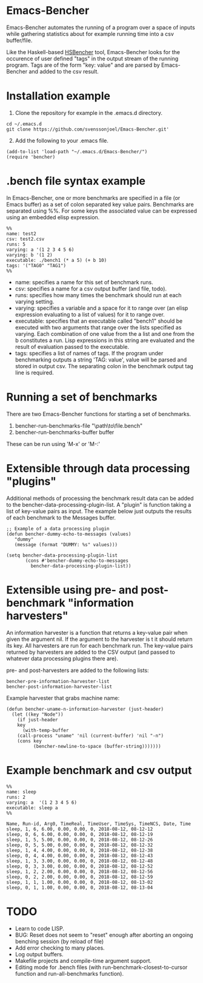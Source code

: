 # Emacs-Bencher
Emacs-Bencher automates the running of a program over a space of inputs while
gathering statistics about for example running time into a csv buffer/file. 

Like the Haskell-based [HSBencher](https://hackage.haskell.org/package/hsbencher)
tool, Emacs-Bencher looks for the occurence of user defined "tags" in the
output stream of the running program. Tags are of the form "key: value" and are
parsed by Emacs-Bencher and added to the csv result. 

# Installation example

1. Clone the repository for example in the .emacs.d directory.
```
cd ~/.emacs.d 
git clone https://github.com/svenssonjoel/Emacs-Bencher.git'
```

2. Add the following to your .emacs file.
```
(add-to-list 'load-path "~/.emacs.d/Emacs-Bencher/")
(require 'bencher)
``` 
# .bench file syntax example
In Emacs-Bencher, one or more benchmarks are specified in a file (or Emacs buffer) as a set of colon separated key value pairs.
Benchmarks are separated using %%. For some keys the associated value can be expressed using an embedded elisp expression. 

```
%%
name: test2
csv: test2.csv
runs: 5
varying: a '(1 2 3 4 5 6)
varying: b '(1 2)
executable: ./bench1 (* a 5) (+ b 10)
tags: '("TAG0" "TAG1") 
%%
```
* name: specifies a name for this set of benchmark runs.
* csv: specifies a name for a csv output buffer (and file, todo).
* runs: specifies how many times the benchmark should run at each varying setting. 
* varying: specifies a variable and a space for it to range over (an elisp expression evaluating to a list of values) for it to range over.
* executable: specifies that an executable called "bench1" should be executed with two arguments
that range over the lists specified as varying. Each combination of one value from the a list and one from the b constitutes a run. Lisp expressions in this string are evaluated and the result of evaluation passed to the executable.
* tags: specifies a list of names of tags. If the program under benchmarking outputs a string 'TAG: value', value will be parsed and stored in output csv. The separating colon in the benchmark output tag line is required. 

# Running a set of benchmarks
There are two Emacs-Bencher functions for starting a set of benchmarks.

1. bencher-run-benchmarks-file "\path\to\file.bench"
2. bencher-run-benchmarks-buffer buffer

These can be run using 'M-x' or 'M-:'

# Extensible through data processing "plugins"

Additional methods of processing the benchmark result data can be added to the bencher-data-processing-plugin-list.
A "plugin" is function taking a list of key-value pairs as input. The example below just outputs the results
of each benchmark to the Messages buffer. 

```
;; Example of a data processing plugin
(defun bencher-dummy-echo-to-messages (values)
   "dummy"
   (message (format "DUMMY: %s" values)))

(setq bencher-data-processing-plugin-list
       (cons #'bencher-dummy-echo-to-messages
 	     bencher-data-processing-plugin-list))
```

# Extensible using pre- and post-benchmark "information harvesters"

An information harvester is a function that returns a key-value pair when given
the argument nil. If the argument to the harvester is t it should return its key.
All harvesters are run for each benchmark run. The key-value pairs returned by harvesters
are added to the CSV output (and passed to whatever data processing plugins there are).

pre- and post-harvesters are added to the following lists:
```
bencher-pre-information-harvester-list
bencher-post-information-harvester-list
```

Example harvester that grabs machine name:
```
(defun bencher-uname-n-information-harvester (just-header)
  (let ((key "Node"))
    (if just-header
	key
      (with-temp-buffer
	(call-process "uname" 'nil (current-buffer) 'nil "-n")
	(cons key
	      (bencher-newline-to-space (buffer-string)))))))
``` 


# Example benchmark and csv output

```
%%
name: sleep
runs: 2
varying: a  '(1 2 3 4 5 6)
executable: sleep a
%%
```

```
Name, Run-id, Arg0, TimeReal, TimeUser, TimeSys, TimeNCS, Date, Time
sleep, 1, 6, 6.00, 0.00, 0.00, 0, 2018-08-12, 08-12-12
sleep, 0, 6, 6.00, 0.00, 0.00, 0, 2018-08-12, 08-12-19
sleep, 1, 5, 5.00, 0.00, 0.00, 0, 2018-08-12, 08-12-26
sleep, 0, 5, 5.00, 0.00, 0.00, 0, 2018-08-12, 08-12-32
sleep, 1, 4, 4.00, 0.00, 0.00, 0, 2018-08-12, 08-12-38
sleep, 0, 4, 4.00, 0.00, 0.00, 0, 2018-08-12, 08-12-43
sleep, 1, 3, 3.00, 0.00, 0.00, 0, 2018-08-12, 08-12-48
sleep, 0, 3, 3.00, 0.00, 0.00, 0, 2018-08-12, 08-12-52
sleep, 1, 2, 2.00, 0.00, 0.00, 0, 2018-08-12, 08-12-56
sleep, 0, 2, 2.00, 0.00, 0.00, 0, 2018-08-12, 08-12-59
sleep, 1, 1, 1.00, 0.00, 0.00, 0, 2018-08-12, 08-13-02
sleep, 0, 1, 1.00, 0.00, 0.00, 0, 2018-08-12, 08-13-04
```

# TODO
  * Learn to code LISP.
  * BUG: Reset does not seem to "reset" enough after aborting an ongoing benching session (by reload of file)
  * Add error checking to many places. 
  * Log output buffers.
  * Makefile projects and compile-time argument support.
  * Editing mode for .bench files (with run-benchmark-closest-to-cursor function and run-all-benchmarks function).
